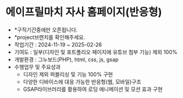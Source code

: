 # 에이프릴마치 자사 홈페이지(반응형)
- *구직기간중에만 오픈됩니다.
- *project브랜치를 확인해주세요.
- 작업기간 : 2024-11-19 ~ 2025-02-26
- 기여도 : 일부(디자인 및 포트폴리오 페이지에 유튜브 첨부 기능) 제외 100%
- 개발환경 : 그누보드(PHP), html, css, js, gsap
- 수행업무 및 주요성과
  - 디자인 제외 퍼블리싱 및 기능 100% 구현
  - 다양한 디바이스에 대응 가능한 반응형(웹, 모바일)구조
  - GSAP라이브러리를 활용하여 로딩 애니메이션 및 모션 효과 구현
